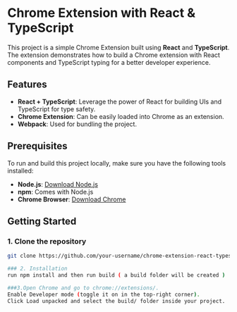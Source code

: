 # Chrome Extension with React & TypeScript

This project is a simple Chrome Extension built using **React** and **TypeScript**. The extension demonstrates how to build a Chrome extension with React components and TypeScript typing for a better developer experience.

## Features
- **React + TypeScript**: Leverage the power of React for building UIs and TypeScript for type safety.
- **Chrome Extension**: Can be easily loaded into Chrome as an extension.
- **Webpack**: Used for bundling the project.
  
## Prerequisites
To run and build this project locally, make sure you have the following tools installed:
- **Node.js**: [Download Node.js](https://nodejs.org/)
- **npm**: Comes with Node.js
- **Chrome Browser**: [Download Chrome](https://www.google.com/chrome/)

## Getting Started

### 1. Clone the repository
```bash
git clone https://github.com/your-username/chrome-extension-react-typescript.git

### 2. Installation
run npm install and then run build ( a build folder will be created )

###3.Open Chrome and go to chrome://extensions/.
Enable Developer mode (toggle it on in the top-right corner).
Click Load unpacked and select the build/ folder inside your project.
